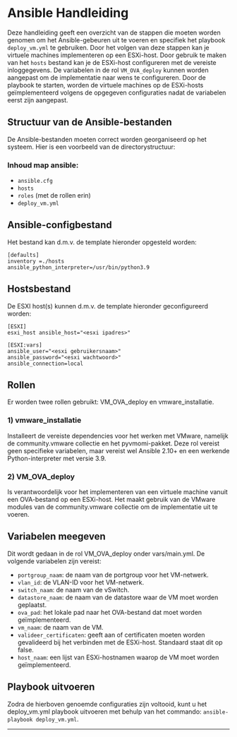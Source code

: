 # Ansible Handleiding

Deze handleiding geeft een overzicht van de stappen die moeten worden genomen om het Ansible-gebeuren uit te voeren en specifiek het playbook `deploy_vm.yml` te gebruiken. Door het volgen van deze stappen kan je virtuele machines implementeren op een ESXi-host. Door gebruik te maken van het `hosts` bestand kan je de ESXi-host configureren met de vereiste inloggegevens. De variabelen in de rol `VM_OVA_deploy` kunnen worden aangepast om de implementatie naar wens te configureren. Door de playbook te starten, worden de virtuele machines op de ESXi-hosts geïmplementeerd volgens de opgegeven configuraties nadat de variabelen eerst zijn aangepast.

## Structuur van de Ansible-bestanden
De Ansible-bestanden moeten correct worden georganiseerd op het systeem. Hier is een voorbeeld van de directorystructuur:

### Inhoud map ansible:
* `ansible.cfg`
* `hosts`
* `roles` (met de rollen erin)
* `deploy_vm.yml`

## Ansible-configbestand
Het bestand kan d.m.v. de template hieronder opgesteld worden:
```
[defaults]
inventory =./hosts
ansible_python_interpreter=/usr/bin/python3.9
```
## Hostsbestand
De ESXI host(s) kunnen d.m.v. de template hieronder geconfigureerd worden:
```
[ESXI]
esxi_host ansible_host="<esxi ipadres>"

[ESXI:vars]
ansible_user="<esxi gebruikersnaam>"
ansible_password="<esxi wachtwoord>"
ansible_connection=local
```
## Rollen
Er worden twee rollen gebruikt: VM_OVA_deploy en vmware_installatie.

### 1) vmware_installatie
Installeert de vereiste dependencies voor het werken met VMware, namelijk de community.vmware collectie en het pyvmomi-pakket. Deze rol vereist geen specifieke variabelen, maar vereist wel Ansible 2.10+ en een werkende Python-interpreter met versie 3.9.

### 2) VM_OVA_deploy
Is verantwoordelijk voor het implementeren van een virtuele machine vanuit een OVA-bestand op een ESXi-host. Het maakt gebruik van de VMware modules van de community.vmware collectie om de implementatie uit te voeren. 

## Variabelen meegeven
Dit wordt gedaan in de rol VM_OVA_deploy onder vars/main.yml. De volgende variabelen zijn vereist:

* `portgroup_naam`: de naam van de portgroup voor het VM-netwerk.
* `vlan_id`: de VLAN-ID voor het VM-netwerk.
* `switch_naam`: de naam van de vSwitch.
* `datastore_naam`: de naam van de datastore waar de VM moet worden geplaatst.
* `ova_pad`: het lokale pad naar het OVA-bestand dat moet worden geïmplementeerd.
* `vm_naam`: de naam van de VM.
* `valideer_certificaten`: geeft aan of certificaten moeten worden gevalideerd bij het verbinden met de ESXi-host. Standaard staat dit op false.
* `host_naam`: een lijst van ESXi-hostnamen waarop de VM moet worden geïmplementeerd.

## Playbook uitvoeren
Zodra de hierboven genoemde configuraties zijn voltooid, kunt u het deploy_vm.yml playbook uitvoeren met behulp van het commando: `ansible-playbook deploy_vm.yml`.
***
